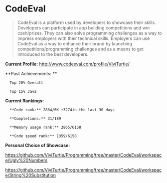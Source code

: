 CodeEval
===========

>CodeEval is a platform used by developers to showcase their skills. Developers can participate in app building competitions and win cash/prizes. They can also solve programming challenges as a way to impress employers with their technical skills. Employers can use CodeEval as a way to enhance their brand by launching competitions/programming challenges and as a means to get introduced to the best developers.

**Current Profile:** http://www.codeeval.com/profile/ViviTurtle/

**Past Achievements: **
      
      Top 20% Overall
      
      Top 15% Java

**Current Rankings:**
      
      **Code rank:** 2884/6K +3274in the last 30 days

      **Completions:** 31/189 

      **Memory usage rank:** 2865/6158 

      **Code speed rank:** 1359/6158 


**Personal Choice of Showcase:**

https://github.com/ViviTurtle/Programming/tree/master/CodeEval/workspace/Ugly%20Numbers

https://github.com/ViviTurtle/Programming/tree/master/CodeEval/workspace/String%20Substitution
